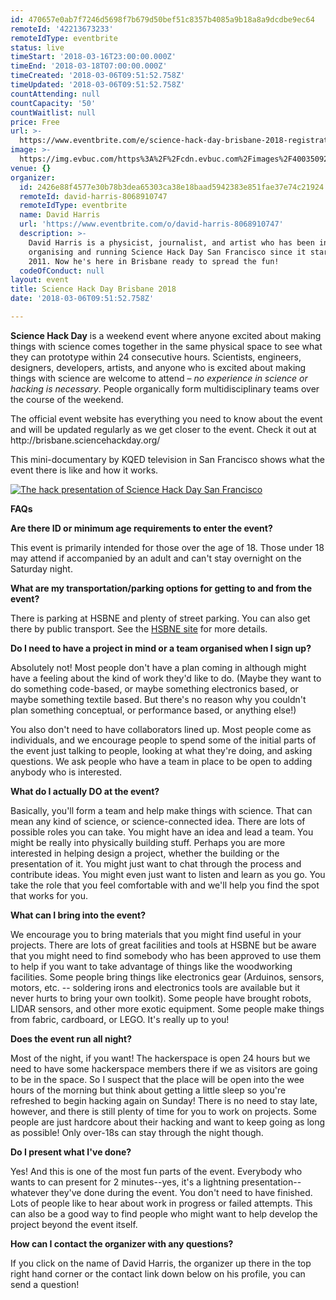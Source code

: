 ```yaml
---
id: 470657e0ab7f7246d5698f7b679d50bef51c8357b4085a9b18a8a9dcdbe9ec64
remoteId: '42213673233'
remoteIdType: eventbrite
status: live
timeStart: '2018-03-16T23:00:00.000Z'
timeEnd: '2018-03-18T07:00:00.000Z'
timeCreated: '2018-03-06T09:51:52.758Z'
timeUpdated: '2018-03-06T09:51:52.758Z'
countAttending: null
countCapacity: '50'
countWaitlist: null
price: Free
url: >-
  https://www.eventbrite.com/e/science-hack-day-brisbane-2018-registration-42213673233?aff=ebapi
image: >-
  https://img.evbuc.com/https%3A%2F%2Fcdn.evbuc.com%2Fimages%2F40035092%2F139787410907%2F1%2Foriginal.jpg?s=8a7778b3a18c5b31ba1f8f40d7fc9327
venue: {}
organizer:
  id: 2426e88f4577e30b78b3dea65303ca38e18baad5942383e851fae37e74c21924
  remoteId: david-harris-8068910747
  remoteIdType: eventbrite
  name: David Harris
  url: 'https://www.eventbrite.com/o/david-harris-8068910747'
  description: >-
    David Harris is a physicist, journalist, and artist who has been involved in
    organising and running Science Hack Day San Francisco since it started in
    2011. Now he's here in Brisbane ready to spread the fun!
  codeOfConduct: null
layout: event
title: Science Hack Day Brisbane 2018
date: '2018-03-06T09:51:52.758Z'

---
```

<P><SPAN><STRONG>Science Hack Day</STRONG> is a weekend event where anyone excited about making things with science comes together in the same physical space to see what they can prototype within 24 consecutive hours. Scientists, engineers, designers, developers, artists, and anyone who is excited about making things with science are welcome to attend – <EM>no experience in science or hacking is necessary</EM>. People organically form multidisciplinary teams over the course of the weekend.</SPAN></P>
<P><SPAN>The official event website has everything you need to know about the event and will be updated regularly as we get closer to the event. Check it out at http://brisbane.sciencehackday.org/<BR></SPAN></P>
<P><SPAN>This mini-documentary by KQED television in San Francisco shows what the event there is like and how it works.</SPAN></P>
<P><A HREF="https://youtu.be/Dzb_QCYxi3I" TARGET="_blank" REL="noreferrer noopener nofollow noopener noreferrer nofollow"><SPAN><IMG ALT="The hack presentation of Science Hack Day San Francisco" SRC="https://cdn.evbuc.com/eventlogos/138815701/shdsfvideostill.jpg"></SPAN></IMG></A> <BR></P>
<P><STRONG>FAQs</STRONG></P>
<P><STRONG>Are there ID or minimum age requirements to enter the event?</STRONG></P>
<P>This event is primarily intended for those over the age of 18. Those under 18 may attend if accompanied by an adult and can't stay overnight on the Saturday night.<BR></P>
<P><STRONG>What are my transportation/parking options for getting to and from the event?</STRONG></P>
<P>There is parking at HSBNE and plenty of street parking. You can also get there by public transport. See the <A HREF="http://hsbne.org/thespace.html" TARGET="_blank" REL="noreferrer noopener nofollow noopener noreferrer nofollow">HSBNE site</A> for more details.<BR></P>
<P><STRONG>Do I need to have a project in mind or a team organised when I sign up?</STRONG></P>
<P>Absolutely not! Most people don't have a plan coming in although might have a feeling about the kind of work they'd like to do. (Maybe they want to do something code-based, or maybe something electronics based, or maybe something textile based. But there's no reason why you couldn't plan something conceptual, or performance based, or anything else!)</P>
<P>You also don't need to have collaborators lined up. Most people come as individuals, and we encourage people to spend some of the initial parts of the event just talking to people, looking at what they're doing, and asking questions. We ask people who have a team in place to be open to adding anybody who is interested.</P>
<P><STRONG>What do I actually DO at the event?</STRONG></P>
<P>Basically, you'll form a team and help make things with science. That can mean any kind of science, or science-connected idea. There are lots of possible roles you can take. You might have an idea and lead a team. You might be really into physically building stuff. Perhaps you are more interested in helping design a project, whether the building or the presentation of it. You might just want to chat through the process and contribute ideas. You might even just want to listen and learn as you go. You take the role that you feel comfortable with and we'll help you find the spot that works for you.</P>
<P><STRONG>What can I bring into the event?</STRONG></P>
<P>We encourage you to bring materials that you might find useful in your projects. There are lots of great facilities and tools at HSBNE but be aware that you might need to find somebody who has been approved to use them to help if you want to take advantage of things like the woodworking facilities. Some people bring things like electronics gear (Arduinos, sensors, motors, etc. -- soldering irons and electronics tools are available but it never hurts to bring your own toolkit). Some people have brought robots, LIDAR sensors, and other more exotic equipment. Some people make things from fabric, cardboard, or LEGO. It's really up to you!<BR></P>
<P><STRONG>Does the event run all night?</STRONG></P>
<P>Most of the night, if you want! The hackerspace is open 24 hours but we need to have some hackerspace members there if we as visitors are going to be in the space. So I suspect that the place will be open into the wee hours of the morning but think about getting a little sleep so you're refreshed to begin hacking again on Sunday! There is no need to stay late, however, and there is still plenty of time for you to work on projects. Some people are just hardcore about their hacking and want to keep going as long as possible! Only over-18s can stay through the night though.</P>
<P><STRONG>Do I present what I've done?</STRONG></P>
<P>Yes! And this is one of the most fun parts of the event. Everybody who wants to can present for 2 minutes--yes, it's a lightning presentation--whatever they've done during the event. You don't need to have finished. Lots of people like to hear about work in progress or failed attempts. This can also be a good way to find people who might want to help develop the project beyond the event itself.</P>
<P><STRONG>How can I contact the organizer with any questions?</STRONG></P>
<P>If you click on the name of David Harris, the organizer up there in the top right hand corner or the contact link down below on his profile, you can send a question!<BR></P>

